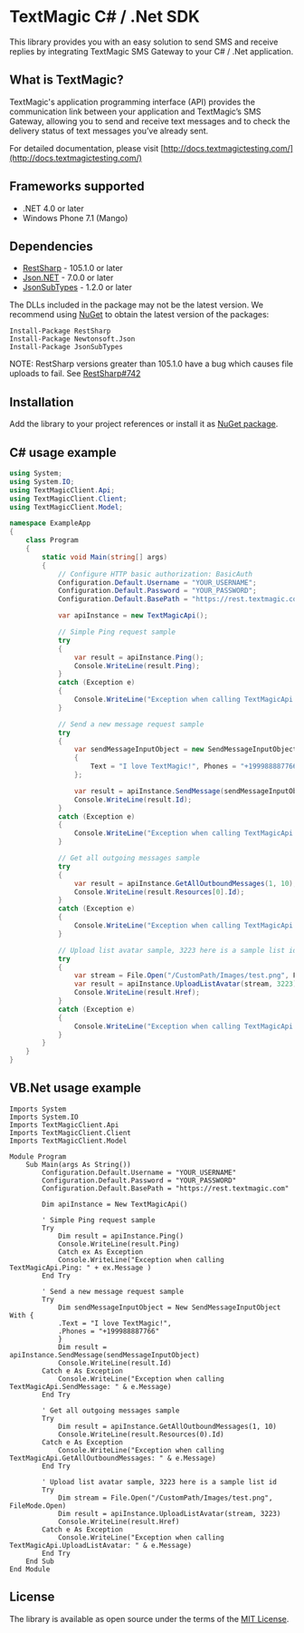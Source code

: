 # TextMagic C# / .Net SDK

This library provides you with an easy solution to send SMS and receive replies by integrating TextMagic SMS Gateway to your C# / .Net application.

## What is TextMagic?
TextMagic's application programming interface (API) provides the communication link between your application and TextMagic’s SMS Gateway, allowing you to send and receive text messages and to check the delivery status of text messages you’ve already sent.

For detailed documentation, please visit [http://docs.textmagictesting.com/](http://docs.textmagictesting.com/)

## Frameworks supported
- .NET 4.0 or later
- Windows Phone 7.1 (Mango)

## Dependencies
- [RestSharp](https://www.nuget.org/packages/RestSharp) - 105.1.0 or later
- [Json.NET](https://www.nuget.org/packages/Newtonsoft.Json/) - 7.0.0 or later
- [JsonSubTypes](https://www.nuget.org/packages/JsonSubTypes/) - 1.2.0 or later

The DLLs included in the package may not be the latest version. We recommend using [NuGet](https://docs.nuget.org/consume/installing-nuget) to obtain the latest version of the packages:
```
Install-Package RestSharp
Install-Package Newtonsoft.Json
Install-Package JsonSubTypes
```

NOTE: RestSharp versions greater than 105.1.0 have a bug which causes file uploads to fail. See [RestSharp#742](https://github.com/restsharp/RestSharp/issues/742)

## Installation
Add the library to your project references or install it as [NuGet package](https://www.nuget.org/packages/TextMagicClient/2.0.327/).

## C# usage example
```csharp
using System;
using System.IO;
using TextMagicClient.Api;
using TextMagicClient.Client;
using TextMagicClient.Model;

namespace ExampleApp
{
    class Program
    {
        static void Main(string[] args)
        {
            // Configure HTTP basic authorization: BasicAuth
            Configuration.Default.Username = "YOUR_USERNAME";
            Configuration.Default.Password = "YOUR_PASSWORD";
            Configuration.Default.BasePath = "https://rest.textmagic.com";

            var apiInstance = new TextMagicApi();

            // Simple Ping request sample
            try
            {
                var result = apiInstance.Ping();
                Console.WriteLine(result.Ping);
            }
            catch (Exception e)
            {
                Console.WriteLine("Exception when calling TextMagicApi.Ping: " + e.Message );
            }

            // Send a new message request sample
            try
            {
                var sendMessageInputObject = new SendMessageInputObject
                {
                    Text = "I love TextMagic!", Phones = "+199988887766"
                };

                var result = apiInstance.SendMessage(sendMessageInputObject);
                Console.WriteLine(result.Id);
            }
            catch (Exception e)
            {
                Console.WriteLine("Exception when calling TextMagicApi.SendMessage: " + e.Message );
            }

            // Get all outgoing messages sample
            try
            {
                var result = apiInstance.GetAllOutboundMessages(1, 10);
                Console.WriteLine(result.Resources[0].Id);
            }
            catch (Exception e)
            {
                Console.WriteLine("Exception when calling TextMagicApi.GetAllOutboundMessages: " + e.Message );
            }

            // Upload list avatar sample, 3223 here is a sample list id
            try
            {
                var stream = File.Open("/CustomPath/Images/test.png", FileMode.Open);
                var result = apiInstance.UploadListAvatar(stream, 3223);
                Console.WriteLine(result.Href);
            }
            catch (Exception e)
            {
                Console.WriteLine("Exception when calling TextMagicApi.UploadListAvatar: " + e.Message );
            }
        }
    }
}
```

## VB.Net usage example

```vbnet
Imports System
Imports System.IO
Imports TextMagicClient.Api
Imports TextMagicClient.Client
Imports TextMagicClient.Model

Module Program
    Sub Main(args As String())
        Configuration.Default.Username = "YOUR_USERNAME"
        Configuration.Default.Password = "YOUR_PASSWORD"
        Configuration.Default.BasePath = "https://rest.textmagic.com"

        Dim apiInstance = New TextMagicApi()

        ' Simple Ping request sample
        Try
            Dim result = apiInstance.Ping()
            Console.WriteLine(result.Ping)
            Catch ex As Exception
            Console.WriteLine("Exception when calling TextMagicApi.Ping: " + ex.Message )
        End Try

        ' Send a new message request sample
        Try
            Dim sendMessageInputObject = New SendMessageInputObject With {
            .Text = "I love TextMagic!",
            .Phones = "+199988887766"
            }
            Dim result = apiInstance.SendMessage(sendMessageInputObject)
            Console.WriteLine(result.Id)
        Catch e As Exception
            Console.WriteLine("Exception when calling TextMagicApi.SendMessage: " & e.Message)
        End Try

        ' Get all outgoing messages sample
        Try
            Dim result = apiInstance.GetAllOutboundMessages(1, 10)
            Console.WriteLine(result.Resources(0).Id)
        Catch e As Exception
            Console.WriteLine("Exception when calling TextMagicApi.GetAllOutboundMessages: " & e.Message)
        End Try

        ' Upload list avatar sample, 3223 here is a sample list id
        Try
            Dim stream = File.Open("/CustomPath/Images/test.png", FileMode.Open)
            Dim result = apiInstance.UploadListAvatar(stream, 3223)
            Console.WriteLine(result.Href)
        Catch e As Exception
            Console.WriteLine("Exception when calling TextMagicApi.UploadListAvatar: " & e.Message)
        End Try
    End Sub
End Module

```

## License
The library is available as open source under the terms of the [MIT License](http://opensource.org/licenses/MIT).